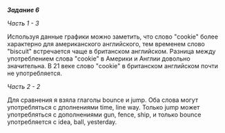 ***Задание 6***

*Часть 1 - 3*

Используя данные графики можно заметить, что слово "cookie" более характерно для американского английского, тем временем слово "biscuit" встречается чаще в британском английском. Разница между употреблением слова "cookie" в Америки и Англии довольно значительна. В 21 веке слово "cookie" в британском английском почти не употребляется.

*Часть 2 - 2*

Для сравнения я взяла глаголы bounce и jump. Оба слова могут употребляться с дполнениями time, line way. Только jump может употребляться с дополнениями gun, fence, ship, и только bounce употребляется с idea, ball, yesterday.
